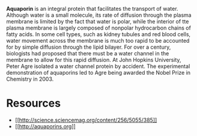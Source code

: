 **Aquaporin** is an integral protein that facilitates the transport of water. Although water is a small molecule, its rate of diffusion through the plasma membrane is limited by the fact that water is polar, while the interior of tte plasma membrane is largely composed of nonpolar hydrocarbon chains of fatty acids. In some cell types, such as kidney tubules and red blood cells, water movement across the membrane is much too rapid to be accounted for by simple diffusion through the lipid bilayer. For over a century, biologists had proposed that there must be a water channel in the membrane to allow for this rapid diffusion. At John Hopkins University, Peter Agre isolated a water channel protein by accident. The experimental demonstration of aquaporins led to Agre being awarded the Nobel Prize in Chemistry in 2003.

# Resources

- [[http://science.sciencemag.org/content/256/5055/385]]
- [[http://aquaporins.org]]